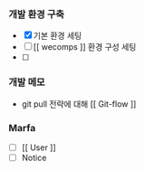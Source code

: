 ### 개발 환경 구축
- [x] 기본 환경 세팅
- [ ] [[ wecomps ]] 환경 구성 세팅
- [ ] 

### 개발 메모
- git pull 전략에 대해 [[ Git-flow ]]

### Marfa
- [ ] [[ User ]]
- [ ] Notice
